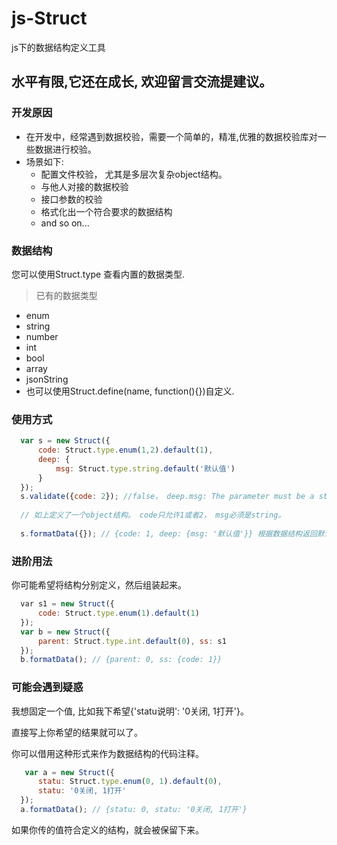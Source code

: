 # js-Struct
js下的数据结构定义工具

## 水平有限,它还在成长, 欢迎留言交流提建议。

### 开发原因
 - 在开发中，经常遇到数据校验，需要一个简单的，精准,优雅的数据校验库对一些数据进行校验。
 - 场景如下:
    + 配置文件校验， 尤其是多层次复杂object结构。
    + 与他人对接的数据校验
    + 接口参数的校验
    + 格式化出一个符合要求的数据结构
    + and so on...

### 数据结构
您可以使用Struct.type 查看内置的数据类型.
 
  > 已有的数据类型
  * enum
  * string
  * number
  * int
  * bool
  * array
  * jsonString
  * 也可以使用Struct.define(name, function(){})自定义.


### 使用方式
```js
  var s = new Struct({
      code: Struct.type.enum(1,2).default(1), 
      deep: {
          msg: Struct.type.string.default('默认值')
      }
  });
  s.validate({code: 2}); //false， deep.msg: The parameter must be a string
  
  // 如上定义了一个object结构。 code只允许1或者2， msg必须是string。
  
  s.formatData({}); // {code: 1, deep: {msg: '默认值'}} 根据数据结构返回默认数据结构, 若未设置default则该位置返回undefined.
```

### 进阶用法

你可能希望将结构分别定义，然后组装起来。

```js
  var s1 = new Struct({
      code: Struct.type.enum(1).default(1)
  });
  var b = new Struct({
      parent: Struct.type.int.default(0), ss: s1
  });
  b.formatData(); // {parent: 0, ss: {code: 1}}
```

### 可能会遇到疑惑

我想固定一个值, 比如我下希望{'statu说明': '0关闭, 1打开'}。

直接写上你希望的结果就可以了。

你可以借用这种形式来作为数据结构的代码注释。

```js
   var a = new Struct({
      statu: Struct.type.enum(0, 1).default(0),
      statu: '0关闭, 1打开'
  });
  a.formatData(); // {statu: 0, statu: '0关闭, 1打开'}
```

如果你传的值符合定义的结构，就会被保留下来。

